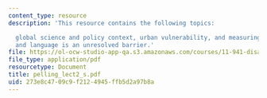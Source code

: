 ```yaml
---
content_type: resource
description: 'This resource contains the following topics:

  global science and policy context, urban vulnerability, and measuring vulnerability,
  and language is an unresolved barrier.'
file: https://ol-ocw-studio-app-qa.s3.amazonaws.com/courses/11-941-disaster-vulnerability-and-resilience-spring-2005/273e8c4709c9f2124945ffb5d2a97b8a_pelling_lect2_s.pdf
file_type: application/pdf
resourcetype: Document
title: pelling_lect2_s.pdf
uid: 273e8c47-09c9-f212-4945-ffb5d2a97b8a
---
```

